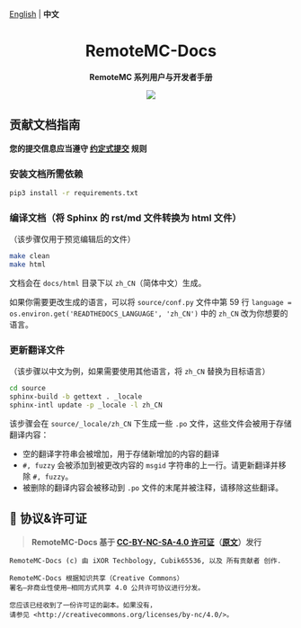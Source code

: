 [English](README.md) | **中文**

<h1 align="center">RemoteMC-Docs</h1>

<p align="center">
  <b>RemoteMC 系列用户与开发者手册</b>
</p>

<p align="center">
  <a href="LICENSE">
    <img src="https://img.shields.io/badge/License-CC--BY--NC--SA--4.0-important?style=for-the-badge" />
  </a>
</p>

## 贡献文档指南

**您的提交信息应当遵守 [约定式提交](https://www.conventionalcommits.org/zh-hans/v1.0.0/) 规则**

### 安装文档所需依赖

``` bash
pip3 install -r requirements.txt
```

### 编译文档（将 Sphinx 的 rst/md 文件转换为 html 文件）

（该步骤仅用于预览编辑后的文件）

``` bash
make clean
make html
```

文档会在 `docs/html` 目录下以 `zh_CN`（简体中文）生成。

如果你需要更改生成的语言，可以将 `source/conf.py` 文件中第 59 行 `language = os.environ.get('READTHEDOCS_LANGUAGE', 'zh_CN')` 中的 `zh_CN` 改为你想要的语言。

### 更新翻译文件

（该步骤以中文为例，如果需要使用其他语言，将 `zh_CN` 替换为目标语言）

``` bash
cd source
sphinx-build -b gettext . _locale
sphinx-intl update -p _locale -l zh_CN
```

该步骤会在 `source/_locale/zh_CN` 下生成一些 `.po` 文件，这些文件会被用于存储翻译内容：

- 空的翻译字符串会被增加，用于存储新增加的内容的翻译
- `#, fuzzy` 会被添加到被更改内容的 `msgid` 字符串的上一行。请更新翻译并移除 `#, fuzzy`。
- 被删除的翻译内容会被移动到 `.po` 文件的末尾并被注释，请移除这些翻译。

## 📜 协议&许可证

> **RemoteMC-Docs 基于 [CC-BY-NC-SA-4.0 许可证](license-translations/LICENSE-zh)（[原文](LICENSE)）发行**

``` text
RemoteMC-Docs (c) 由 iXOR Techbology, Cubik65536, 以及 所有贡献者 创作.

RemoteMC-Docs 根据知识共享（Creative Commons）
署名—非商业性使用—相同方式共享 4.0 公共许可协议进行分发。

您应该已经收到了一份许可证的副本。如果没有，
请参见 <http://creativecommons.org/licenses/by-nc/4.0/>。
```
